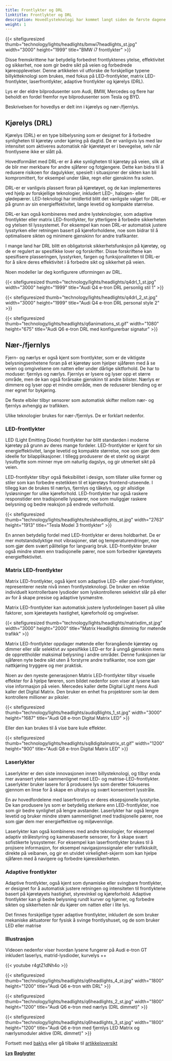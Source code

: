 ```yaml
---
title: Frontlykter og DRL
linktitle: Frontlykter og DRL
description: Hovedlysteknologi har kommet langt siden de første dagene av bilbelysning, og utviklet seg fra grunnleggende glødepærer til sofistikerte LED-, matrise-LED- og laserfrontlykter.
weight: 1
---
```

<!-- markdownlint-disable MD033 -->

{{< sitefiguresized thumb="technology/lights/headlights/bmwi7headlights_st.jpg" width="3000" height="1999" title="BMW i7 frontlykter" >}}

Disse fremskrittene har betydelig forbedret frontlyktenes ytelse, effektivitet og sikkerhet, noe som gir bedre sikt på veien og forbedrede kjøreopplevelser. Denne artikkelen vil utforske de forskjellige typene billyktteknologi som brukes, med fokus på LED-frontlykter, matrix LED-frontlykter, laserfrontlykter, adaptive frontlykter og kjørelys (DRL).

Lys er der eldre bilprodusenter som Audi, BMW, Mercedes og flere har beholdt en fordel fremfor nye bilprodusenter som Tesla og BYD.

Beskrivelsen for hovedlys er delt inn i kjørelys og nær-/fjernlys.

## Kjørelys (DRL)

Kjørelys (DRL) er en type bilbelysning som er designet for å forbedre synligheten til kjøretøy under kjøring på dagtid. De er vanligvis lys med lav intensitet som aktiveres automatisk når kjøretøyet er i bevegelse, selv når frontlysene ikke er slått på.

Hovedformålet med DRL-er er å øke synligheten til kjøretøy på veien, slik at de blir mer merkbare for andre sjåfører og fotgjengere. Dette kan bidra til å redusere risikoen for dagulykker, spesielt i situasjoner der sikten kan bli kompromittert, for eksempel under tåke, regn eller gjenskinn fra solen.

DRL-er er vanligvis plassert foran på kjøretøyet, og de kan implementeres ved hjelp av forskjellige teknologier, inkludert LED-, halogen- eller glødepærer. LED-teknologi har imidlertid blitt det vanligste valget for DRL-er på grunn av sin energieffektivitet, lange levetid og kompakte størrelse.

DRL-er kan også kombineres med andre lysteknologier, som adaptive frontlykter eller matrix LED-frontlykter, for ytterligere å forbedre sikkerheten og ytelsen til lyssystemet. For eksempel kan noen DRL-er automatisk justere lysstyrken eller retningen basert på kjøreforholdene, noe som bidrar til å optimalisere sikten og minimere gjenskinn for andre trafikanter.

I mange land har DRL blitt en obligatorisk sikkerhetsfunksjon på kjøretøy, og de er regulert av spesifikke lover og forskrifter. Disse forskriftene kan spesifisere plasseringen, lysstyrken, fargen og funksjonaliteten til DRL-er for å sikre deres effektivitet i å forbedre sikt og sikkerhet på veien.

Noen modeller lar deg konfigurere utformingen av DRL.

{{< sitefiguresized thumb="technology/lights/headlights/q4drl_1_st.jpg" width="3000" height="1999" title="Audi Q4 e-tron DRL personlig stil 1" >}}

{{< sitefiguresized thumb="technology/lights/headlights/q4drl_2_st.jpg" width="3000" height="1999" title="Audi Q4 e-tron DRL personal style 2" >}}

{{< sitefiguresized thumb="technology/lights/headlights/q6animations_st.gif" width="1080" height="675" title="Audi Q6 e-tron DRL med konfigurerbar signatur" >}}

## Nær-/fjernlys

Fjern- og nærlys er også kjent som frontlykter, som er de viktigste belysningsenhetene foran på et kjøretøy som hjelper sjåføren med å se veien og omgivelsene om natten eller under dårlige siktforhold. De har to moduser: fjernlys og nærlys. Fjernlys er lysere og lyser opp et større område, men de kan også forårsake gjenskinn til andre bilister. Nærlys er dimmere og lyser opp et mindre område, men de reduserer blending og er mer egnet for bykjøring.

De fleste elbiler tilbyr sensorer som automatisk skifter mellom nær- og fjernlys avhengig av trafikken.

Ulike teknologier brukes for nær-/fjernlys. De er forklart nedenfor.

### LED-frontlykter

LED (Light Emitting Diode) frontlykter har blitt standarden i moderne kjøretøy på grunn av deres mange fordeler. LED-frontlykter er kjent for sin energieffektivitet, lange levetid og kompakte størrelse, noe som gjør dem ideelle for bilapplikasjoner. I tillegg produserer de et sterkt og skarpt lysutbytte som minner mye om naturlig dagslys, og gir utmerket sikt på veien.

LED-frontlykter tilbyr også fleksibilitet i design, som tillater ulike former og stiler som kan forbedre estetikken til et kjøretøys frontend-utseende. I tillegg kan de brukes til nærlys, fjernlys og tåkelys, og gir allsidige lysløsninger for ulike kjøreforhold. LED-frontlykter har også raskere responstider enn tradisjonelle lyspærer, noe som muliggjør raskere belysning og bedre reaksjon på endrede veiforhold.

{{< sitefiguresized thumb="technology/lights/headlights/teslaheadlights_st.jpg" width="2763" height="1913" title="Tesla Model 3 frontlykter" >}}

En annen betydelig fordel med LED-frontlykter er deres holdbarhet. De er mer motstandsdyktige mot vibrasjoner, støt og temperaturendringer, noe som gjør dem svært pålitelige for langvarig bruk. LED-frontlykter bruker også mindre strøm enn tradisjonelle pærer, noe som forbedrer kjøretøyets energieffektivitet.

### Matrix LED-frontlykter

Matrix LED-frontlykter, også kjent som adaptive LED- eller pixel-frontlykter, representerer neste nivå innen frontlysteknologi. De bruker en rekke individuelt kontrollerbare lysdioder som lyskontrolleren selektivt slår på eller av for å skape presise og adaptive lysmønstre.

Matrix LED-frontlykter kan automatisk justere lysfordelingen basert på ulike faktorer, som kjøretøyets hastighet, kjøreforhold og omgivelser.

{{< sitefiguresized thumb="technology/lights/headlights/matrixdim_st.jpg" width="3000" height="2000" title="Matrix Headlights dimming for møtende trafikk" >}}

Matrix LED-frontlykter oppdager møtende eller forangående kjøretøy og dimmer eller slår selektivt av spesifikke LED-er for å unngå gjenskinn mens de opprettholder maksimal belysning i andre områder. Denne funksjonen lar sjåføren nyte bedre sikt uten å forstyrre andre trafikanter, noe som gjør nattkjøring tryggere og mer praktisk.

Noen av den nyeste generasjonen Matrix LED-frontlykter tilbyr visuelle effekter for å hjelpe føreren, som bildet nedenfor som viser at lysene kan vise informasjon på veien. Mercedes kaller dette Digital Light mens Audi kaller det Digital Matrix. Den bruker en enhet fra projektorer som lar dem kontrollere millioner av piksler.

{{< sitefiguresized thumb="technology/lights/headlights/audiq8lights_1_st.jpg" width="3000" height="1687" title="Audi Q8 e-tron Digital Matrix LED" >}}

Eller den kan brukes til å vise bare kule effekter.

{{< sitefiguresized thumb="technology/lights/headlights/sq8digitalmatrix_st.gif" width="1200" height="900" title="Audi Q8 e-tron Digital Matrix LED" >}}

### Laserlykter

Laserlykter er den siste innovasjonen innen billysteknologi, og tilbyr enda mer avansert ytelse sammenlignet med LED- og matrise-LED-frontlykter. Laserlykter bruker lasere for å produsere lys som deretter fokuseres gjennom en linse for å skape en ultralys og svært konsentrert lysstråle.

En av hovedfordelene med laserfrontlys er deres eksepsjonelle lysstyrke. De kan produsere lys som er betydelig sterkere enn LED-frontlykter, noe som gir bedre synlighet på lengre avstander. Laserlykter har også lengre levetid og bruker mindre strøm sammenlignet med tradisjonelle pærer, noe som gjør dem mer energieffektive og miljøvennlige.

Laserlykter kan også kombineres med andre teknologier, for eksempel adaptiv strålestyring og kamerabaserte sensorer, for å skape svært sofistikerte lyssystemer. For eksempel kan laserfrontlykter brukes til å projisere informasjon, for eksempel navigasjonssignaler eller trafikkskilt, direkte på veibanen, og gir en utvidet virkelighet-skjerm som kan hjelpe sjåføren med å navigere og forbedre kjøresikkerheten.

### Adaptive frontlykter

Adaptive frontlykter, også kjent som dynamiske eller svingbare frontlykter, er designet for å automatisk justere retningen og intensiteten til frontlyktene basert på kjøretøyets hastighet, styrevinkel og kjøreforhold. Adaptive frontlykter kan gi bedre belysning rundt kurver og hjørner, og forbedre sikten og sikkerheten når du kjører om natten eller i lite lys.

Det finnes forskjellige typer adaptive frontlykter, inkludert de som bruker mekaniske aktuatorer for fysisk å svinge frontlyshuset, og de som bruker LED eller matrise

### Illustrasjon

Videoen nedenfor viser hvordan lysene fungerer på Audi e-tron GT inkludert laserlys, matrid-lysdioder, kurvelys ++

{{< youtube r4gtZ1dNh4o >}}

{{< sitefiguresized thumb="technology/lights/headlights/q6headlights_4_st.jpg" width="1800" height="1200" title="Audi Q6 e-tron with DRL" >}}

{{< sitefiguresized thumb="technology/lights/headlights/q6headlights_2_st.jpg" width="1800" height="1200" title="Audi Q6 e-tron med nærlys (DRL dimmet)" >}}

{{< sitefiguresized thumb="technology/lights/headlights/q6headlights_3_st.jpg" width="1800" height="1200" title="Audi Q6 e-tron med fjernlys LED Matrix og nærlysmoduler aktive (DRL dimmet)" >}}

Fortsett med [baklys](../rearlights/) eller gå tilbake til [artikkeloversikt](../)


<div class="mt-3 mb-3">
    <a href="../" class="text-decoration-none text-black"><strong><i class="bi-arrow-left"></i> Lys</strong></a>
    <a href="../rearlights/" class="text-decoration-none text-black float-end"><strong>Baglygter<i class="bi-arrow-right"></i></strong></a>
</div>
